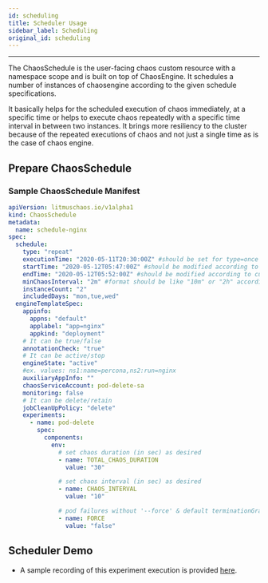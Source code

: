 ```yaml
---
id: scheduling
title: Scheduler Usage
sidebar_label: Scheduling
original_id: scheduling
---
```


---

The ChaosSchedule is the user-facing chaos custom resource with a namespace scope and is
built on top of ChaosEngine. It schedules a number of instances of chaosengine according to the given schedule specifications.

It basically helps for the scheduled execution of chaos immediately, at a specific time or helps to execute chaos repeatedly with a specific time interval in between two instances. It brings more resiliency to the cluster because of the repeated executions of chaos and not just a single time as is the case of chaos engine.

## Prepare ChaosSchedule

### Sample ChaosSchedule Manifest

```yaml
apiVersion: litmuschaos.io/v1alpha1
kind: ChaosSchedule
metadata:
  name: schedule-nginx
spec:
  schedule:
    type: "repeat"
    executionTime: "2020-05-11T20:30:00Z" #should be set for type=once
    startTime: "2020-05-12T05:47:00Z" #should be modified according to current UTC Time
    endTime: "2020-05-12T05:52:00Z" #should be modified according to current UTC Time
    minChaosInterval: "2m" #format should be like "10m" or "2h" accordingly for minutes and hours
    instanceCount: "2"
    includedDays: "mon,tue,wed"
  engineTemplateSpec:
    appinfo:
      appns: "default"
      applabel: "app=nginx"
      appkind: "deployment"
    # It can be true/false
    annotationCheck: "true"
    # It can be active/stop
    engineState: "active"
    #ex. values: ns1:name=percona,ns2:run=nginx
    auxiliaryAppInfo: ""
    chaosServiceAccount: pod-delete-sa
    monitoring: false
    # It can be delete/retain
    jobCleanUpPolicy: "delete"
    experiments:
      - name: pod-delete
        spec:
          components:
            env:
              # set chaos duration (in sec) as desired
              - name: TOTAL_CHAOS_DURATION
                value: "30"

              # set chaos interval (in sec) as desired
              - name: CHAOS_INTERVAL
                value: "10"

              # pod failures without '--force' & default terminationGracePeriodSeconds
              - name: FORCE
                value: "false"
```

## Scheduler Demo

- A sample recording of this experiment execution is provided [here](https://www.youtube.com/watch?v=2RIOFys9irc&list=UUa57PMqmz_j0wnteRa9nCaw&index=2).

